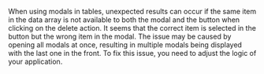 When using modals in tables, unexpected results can occur if the same item in the data array is not available to both the modal and the button when clicking on the delete action. It seems that the correct item is selected in the button but the wrong item in the modal. The issue may be caused by opening all modals at once, resulting in multiple modals being displayed with the last one in the front. To fix this issue, you need to adjust the logic of your application.
